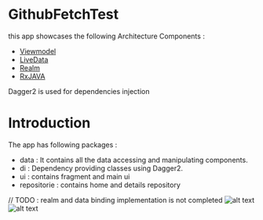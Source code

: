 # GithubFetchTest
this app showcases the following Architecture Components :
 * [Viewmodel](https://developer.android.com/reference/android/arch/lifecycle/ViewModel.html)
 * [LiveData](https://developer.android.com/reference/android/arch/lifecycle/LiveData.html)
 * [Realm](https://realm.io)
 * [RxJAVA](http://reactivex.io/RxJava/javadoc/)

 Dagger2 is used for dependencies injection
 
 # Introduction
 
 The app has following packages :
 
 * data : It contains all the data accessing and manipulating components.
 * di : Dependency providing classes using Dagger2.
 * ui : contains fragment and main ui
 * repositorie : contains home and details repository
 
 // TODO : realm and data binding implementation is not completed
 ![alt text](https://user-images.githubusercontent.com/16366481/57240008-cc017e80-702d-11e9-8782-4a002a53ea64.png)
 ![alt text](https://user-images.githubusercontent.com/16366481/57240058-eb98a700-702d-11e9-863d-56b45402667a.png)
